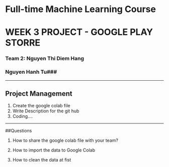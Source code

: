 # Full-time Machine Learning Course
# WEEK 3 PROJECT - GOOGLE PLAY STORRE

### Team 2: Nguyen Thi Diem Hang
###         Nguyen Hanh Tu###
___

## Project Management

1. Create the google colab file
2. Write Description for the git hub 
3. Coding....


____

##Questions

1. How to share the google colab file with your team?

2. How to import the data to Google Colab

3. How to clean the data at fist

